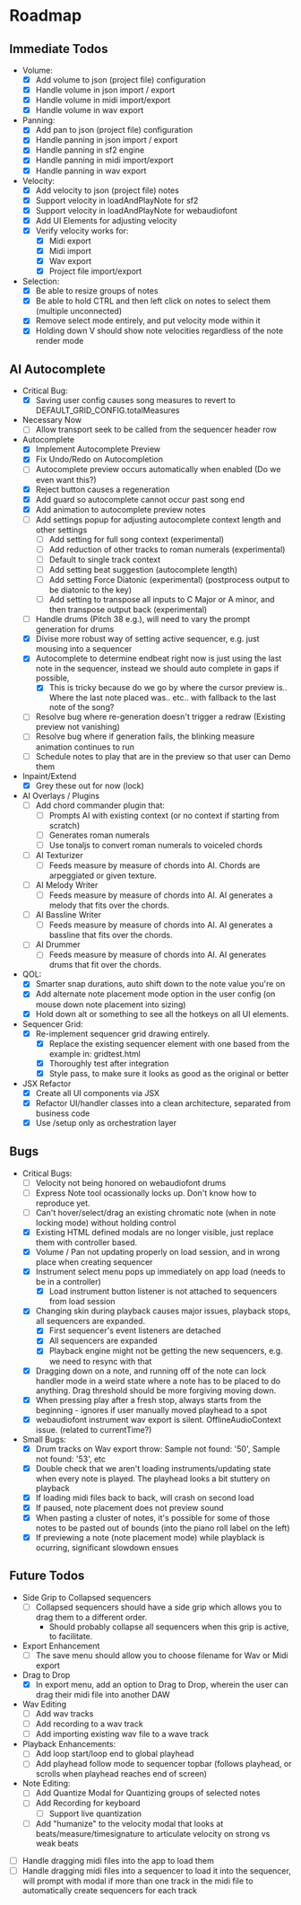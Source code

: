 # Roadmap


## Immediate Todos
- Volume:
  - [x] Add volume to json (project file) configuration
  - [x] Handle volume in json import / export
  - [x] Handle volume in midi import/export
  - [x] Handle volume in wav export
- Panning:
  - [x] Add pan to json (project file) configuration
  - [x] Handle panning in json import / export
  - [x] Handle panning in sf2 engine
  - [x] Handle panning in midi import/export
  - [x] Handle panning in wav export
- Velocity:
  - [x] Add velocity to json (project file) notes
  - [x] Support velocity in loadAndPlayNote for sf2
  - [x] Support velocity in loadAndPlayNote for webaudiofont
  - [x] Add UI Elements for adjusting velocity
  - [x] Verify velocity works for:
    - [x] Midi export
    - [x] Midi import
    - [x] Wav export
    - [x] Project file import/export
- Selection:
  - [x] Be able to resize groups of notes
  - [x] Be able to hold CTRL and then left click on notes to select them (multiple unconnected)
  - [x] Remove select mode entirely, and put velocity mode within it
  - [x] Holding down V should show note velocities regardless of the note render mode

## AI Autocomplete
- Critical Bug:
  - [x] Saving user config causes song measures to revert to DEFAULT_GRID_CONFIG.totalMeasures
- Necessary Now
  - [ ] Allow transport seek to be called from the sequencer header row
- Autocomplete
  - [x] Implement Autocomplete Preview
  - [x] Fix Undo/Redo on Autocompletion
  - [ ] Autocomplete preview occurs automatically when enabled (Do we even want this?)
  - [x] Reject button causes a regeneration
  - [x] Add guard so autocomplete cannot occur past song end
  - [x] Add animation to autocomplete preview notes
  - [ ] Add settings popup for adjusting autocomplete context length and other settings
    - [ ] Add setting for full song context (experimental)
    - [ ] Add reduction of other tracks to roman numerals (experimental)
    - [ ] Default to single track context 
    - [ ] Add setting beat suggestion (autocomplete length)
    - [ ] Add setting Force Diatonic (experimental) (postprocess output to be diatonic to the key)
    - [ ] Add setting to transpose all inputs to C Major or A minor, and then transpose output back (experimental) 
  - [ ] Handle drums (Pitch 38 e.g.), will need to vary the prompt generation for drums
  - [x] Divise more robust way of setting active sequencer, e.g. just mousing into a sequencer
  - [x] Autocomplete to determine endbeat right now is just using the last note in the sequencer, instead we should auto complete in gaps if possible,
    - [x] This is tricky because do we go by where the cursor preview is.. Where the last note placed was.. etc.. with fallback to the last note of the song?
  - [ ] Resolve bug where re-generation doesn't trigger a redraw (Existing preview not vanishing)
  - [ ] Resolve bug where if generation fails, the blinking measure animation continues to run
  - [ ] Schedule notes to play that are in the preview so that user can Demo them

- Inpaint/Extend
  - [x] Grey these out for now (lock)

- AI Overlays / Plugins
  - [ ] Add chord commander plugin that:
    - [ ] Prompts AI with existing context (or no context if starting from scratch)
    - [ ] Generates roman numerals
    - [ ] Use tonaljs to convert roman numerals to voiceled chords
  - [ ] AI Texturizer
    - [ ] Feeds measure by measure of chords into AI.  Chords are arpeggiated or given texture.
  - [ ] AI Melody Writer
    - [ ] Feeds measure by measure of chords into AI.  AI generates a melody that fits over the chords.
  - [ ] AI Bassline Writer
    - [ ] Feeds measure by measure of chords into AI.  AI generates a bassline that fits over the chords.
  - [ ] AI Drummer
    - [ ] Feeds measure by measure of chords into AI.  AI generates drums that fit over the chords.

- QOL:
  - [x] Smarter snap durations, auto shift down to the note value you're on
  - [x] Add alternate note placement mode option in the user config (on mouse down note placement into sizing)
  - [x] Hold down alt or something to see all the hotkeys on all UI elements.
- Sequencer Grid:
  - [x] Re-implement sequencer grid drawing entirely.
    - [x] Replace the existing sequencer element with one based from the example in: gridtest.html
    - [x] Thoroughly test after integration
    - [x] Style pass, to make sure it looks as good as the original or better
- JSX Refactor
  - [x] Create all UI components via JSX
  - [x] Refactor UI/handler classes into a clean architecture, separated from business code
  - [x] Use /setup only as orchestration layer

## Bugs
- Critical Bugs:
  - [ ] Velocity not being honored on webaudiofont drums
  - [ ] Express Note tool ocassionally locks up.  Don't know how to reproduce yet.
  - [ ] Can't hover/select/drag an existing chromatic note (when in note locking mode) without holding control
  - [x] Existing HTML defined modals are no longer visible, just replace them with controller based.
  - [x] Volume / Pan not updating properly on load session, and in wrong place when creating sequencer
  - [x] Instrument select menu pops up immediately on app load (needs to be in a controller)
    - [x] Load instrument button listener is not attached to sequencers from load session
  - [x] Changing skin during playback causes major issues, playback stops, all sequencers are expanded.
    - [x] First sequencer's event listeners are detached
    - [x] All sequencers are expanded
    - [x] Playback engine might not be getting the new sequencers, e.g. we need to resync with that
  - [x] Dragging down on a note, and running off of the note can lock handler mode in a weird state where a note has to be placed to do anything.  Drag threshold should be more forgiving moving down.
  - [x] When pressing play after a fresh stop, always starts from the beginning - ignores if user manually moved playhead to a spot
  - [x] webaudiofont instrument wav export is silent. OfflineAudioContext issue. (related to currentTime?)
- Small Bugs:
  - [x] Drum tracks on Wav export throw: Sample not found: '50', Sample not found: '53', etc
  - [x] Double check that we aren't loading instruments/updating state when every note is played. The playhead looks a bit stuttery on playback
  - [x] If loading midi files back to back, will crash on second load
  - [x] If paused, note placement does not preview sound
  - [x] When pasting a cluster of notes, it's possible for some of those notes to be pasted out of bounds (into the piano roll label on the left)
  - [x] If previewing a note (note placement mode) while playblack is ocurring, significant slowdown ensues

## Future Todos
- Side Grip to Collapsed sequencers
  - [ ] Collapsed sequencers should have a side grip which allows you to drag them to a different order.
    - Should probably collapse all sequencers when this grip is active, to facilitate.
- Export Enhancement
  - [ ] The save menu should allow you to choose filename for Wav or Midi export
- Drag to Drop
  - [x] In export menu, add an option to Drag to Drop, wherein the user can drag their midi file into another DAW
- Wav Editing
  - [ ] Add wav tracks
  - [ ] Add recording to a wav track
  - [ ] Add importing existing wav file to a wave track
- Playback Enhancements:
  - [ ] Add loop start/loop end to global playhead
  - [ ] Add playhead follow mode to sequencer topbar (follows playhead, or scrolls when playhead reaches end of screen)
- Note Editing:
  - [ ] Add Quantize Modal for Quantizing groups of selected notes
  - [ ] Add Recording for keyboard
    - [ ] Support live quantization
  - [ ] Add "humanize" to the velocity modal that looks at beats/measure/timesignature to articulate velocity on strong vs weak beats
- [ ] Handle dragging midi files into the app to load them
- [ ] Handle dragging midi files into a sequencer to load it into the sequencer, will prompt with modal if more than one track in the midi file to automatically create sequencers for each track
